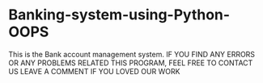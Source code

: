 # Banking-system-using-Python-OOPS
This is the Bank account management system. 
IF YOU FIND ANY ERRORS OR ANY PROBLEMS RELATED THIS PROGRAM, FEEL FREE TO CONTACT US 
LEAVE A COMMENT IF YOU LOVED OUR WORK
